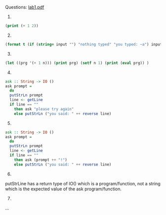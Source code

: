 Questions: [lab1.pdf](https://drive.google.com/file/d/1YLeTcUVAp7hbBY2tsETfKZkz-YIVEKF_/view)

1. 
```lisp
(print (+ 1 2))
```

2. 
```lisp
(format t (if (string= input "") "nothing typed" "you typed: ~a") input)
```

3. 
```lisp
(let ((prg '(+ 1 n))) (print prg) (setf n 1) (print (eval prg)) )
```

4. 
```haskell
ask :: String -> IO ()
ask prompt =
  do
  putStrLn prompt
  line <- getLine
  if line == ""
    then ask "please try again"
    else putStrLn ("you said: " ++ reverse line)
```

5. 
```haskell
ask :: String -> IO ()
ask prompt =
  do
  putStrLn prompt
  line <- getLine
  if line == ""
    then ask (prompt ++ "!")
    else putStrLn ("you said: " ++ reverse line)
```

6. 
putStrLine has a return type of IO() which is a program/function, not a string which is the expected value of the ask program/function.

7. 
...
